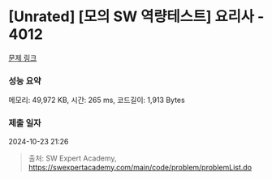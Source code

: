 # [Unrated] [모의 SW 역량테스트] 요리사 - 4012 

[문제 링크](https://swexpertacademy.com/main/code/problem/problemDetail.do?contestProbId=AWIeUtVakTMDFAVH) 

### 성능 요약

메모리: 49,972 KB, 시간: 265 ms, 코드길이: 1,913 Bytes

### 제출 일자

2024-10-23 21:26



> 출처: SW Expert Academy, https://swexpertacademy.com/main/code/problem/problemList.do